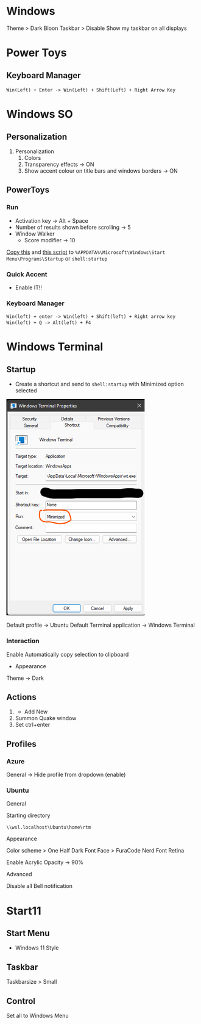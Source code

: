 # Windows

Theme > Dark Bloon
Taskbar > Disable Show my taskbar on all displays

# Power Toys
## Keyboard Manager

```
Win(Left) + Enter -> Win(Left) + Shift(Left) + Right Arrow Key
```

# Windows SO

## Personalization

1. Personalization
   1. Colors
   2. Transparency effects -> ON
   3. Show accent colour on title bars and windows borders -> ON

## PowerToys

### Run

- Activation key -> Alt + Space
- Number of results shown before scrolling -> 5
- Window Walker
  -  Score modifier -> 10

[Copy this](./scripts/window-virtual-desktop-changer.ahk) and [this script](./scripts/super-key-menu-changer.ahk) to `%APPDATA%\Microsoft\Windows\Start Menu\Programs\Startup` or `shell:startup`
### Quick Accent

- Enable IT!!

### Keyboard Manager

```
Win(left) + enter -> Win(left) + Shift(left) + Right arrow key
Win(left) + Q -> Alt(left) + F4
```
# Windows Terminal

## Startup

- Create a shortcut and send to `shell:startup` with Minimized option selected

![picture 1](../../images/a44c9c526cc6f73d3998c7697b807de8bebc3a3a8f6cf8ec97a6e38a400f6f1e.png)  


Default profile -> Ubuntu
Default Terminal application -> Windows Terminal

### Interaction

Enable Automatically copy selection to clipboard

- Appearance

Theme -> Dark

## Actions

1. + Add New
2. Summon Quake window
3. Set ctrl+enter
## **Profiles**

### Azure

General -> Hide profile from dropdown (enable)

### Ubuntu

General

Starting directory

```
\\wsl.localhost\Ubuntu\home\rtm
```

Appearance

Color scheme > One Half Dark
Font Face > FuraCode Nerd Font Retina

Enable Acrylic
Opacity -> 90%

Advanced

Disable all Bell notification

# Start11

## Start Menu

- Windows 11 Style

## Taskbar

Taskbarsize > Small

## Control

Set all to Windows Menu